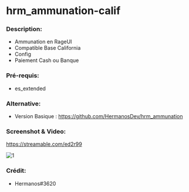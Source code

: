 # hrm_ammunation-calif

### Description:
- Ammunation en RageUI
- Compatible Base California
- Config
- Paiement Cash ou Banque

### Pré-requis:
- es_extended

### Alternative:
- Version Basique : https://github.com/HermanosDev/hrm_ammunation

### Screenshot & Video:

https://streamable.com/ed2r99

![1](https://i.imgur.com/bREvUTO.png)

### Crédit:
- Hermanos#3620
